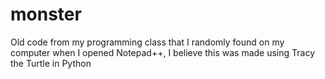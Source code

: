 # monster
Old code from my programming class that I randomly found on my computer when I opened Notepad++, I believe this was made using Tracy the Turtle in Python
